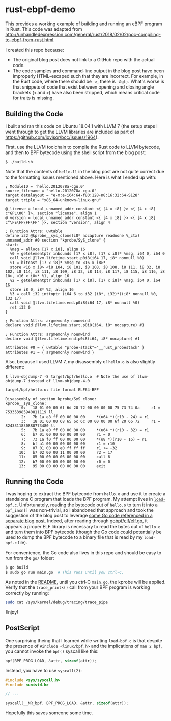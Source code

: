 # rust-ebpf-demo

This provides a working example of building and running an eBPF program in Rust.
This code was adapted from
http://unhandledexpression.com/general/rust/2018/02/02/poc-compiling-to-ebpf-from-rust.html.

I created this repo because:

* The original blog post does not link to a GitHub repo with the actual code.
* The code samples and command-line output in the blog post have been improperly HTML-escaped
  such that they are incorrect. For example, in the Rust code, where there should
  be `->`, there is `-&gt;`. What's worse is that snippets of code that exist
  between opening and closing angle brackets (`<` and `>`) have also been stripped,
  which means critical code for traits is missing.

## Building the Code

I built and ran this code on Ubuntu 18.04.1 with LLVM 7
(the setup steps I went through to get the LLVM libraries are included as part
of https://github.com/iovisor/bcc/issues/1964).

First, use the LLVM toolchain to compile the Rust code to LLVM bytecode,
and then to BPF bytecode using the shell script from the blog post:

```sh
$ ./build.sh
```

Note that the contents of `hello.ll` in the blog post are not quite correct
due to the formatting issues mentioned above. Here is what I ended up with:

```
; ModuleID = 'hello.2012078a-cgu.0'
source_filename = "hello.2012078a-cgu.0"
target datalayout = "e-m:e-i64:64-f80:128-n8:16:32:64-S128"
target triple = "x86_64-unknown-linux-gnu"

@_license = local_unnamed_addr constant <{ [4 x i8] }> <{ [4 x i8] c"GPL\00" }>, section "license", align 1
@_version = local_unnamed_addr constant <{ [4 x i8] }> <{ [4 x i8] c"\FE\FF\FF\FF" }>, section "version", align 4

; Function Attrs: uwtable
define i32 @kprobe__sys_clone(i8* nocapture readnone %_ctx) unnamed_addr #0 section "kprobe/SyS_clone" {
start:
  %msg = alloca [17 x i8], align 16
  %0 = getelementptr inbounds [17 x i8], [17 x i8]* %msg, i64 0, i64 0
  call void @llvm.lifetime.start.p0i8(i64 17, i8* nonnull %0)
  %1 = bitcast [17 x i8]* %msg to <16 x i8>*
  store <16 x i8> <i8 104, i8 101, i8 108, i8 108, i8 111, i8 32, i8 102, i8 114, i8 111, i8 109, i8 32, i8 114, i8 117, i8 115, i8 116, i8 10>, <16 x i8>* %1, align 16
  %2 = getelementptr inbounds [17 x i8], [17 x i8]* %msg, i64 0, i64 16
  store i8 0, i8* %2, align 16
  %3 = call i32 inttoptr (i64 6 to i32 (i8*, i32)*)(i8* nonnull %0, i32 17)
  call void @llvm.lifetime.end.p0i8(i64 17, i8* nonnull %0)
  ret i32 0
}

; Function Attrs: argmemonly nounwind
declare void @llvm.lifetime.start.p0i8(i64, i8* nocapture) #1

; Function Attrs: argmemonly nounwind
declare void @llvm.lifetime.end.p0i8(i64, i8* nocapture) #1

attributes #0 = { uwtable "probe-stack"="__rust_probestack" }
attributes #1 = { argmemonly nounwind }
```

Also, because I used LLVM 7, my disassembly of `hello.o` is also slightly different:

```
$ llvm-objdump-7 -S target/bpf/hello.o  # Note the use of llvm-objdump-7 instead of llvm-objdump-4.0

target/bpf/hello.o:	file format ELF64-BPF

Disassembly of section kprobe/SyS_clone:
kprobe__sys_clone:
       0:	18 01 00 00 6f 6d 20 72 00 00 00 00 75 73 74 0a 	r1 = 753353985940811119 ll
       2:	7b 1a e8 ff 00 00 00 00 	*(u64 *)(r10 - 24) = r1
       3:	18 01 00 00 68 65 6c 6c 00 00 00 00 6f 20 66 72 	r1 = 8243311830880773480 ll
       5:	7b 1a e0 ff 00 00 00 00 	*(u64 *)(r10 - 32) = r1
       6:	b7 01 00 00 00 00 00 00 	r1 = 0
       7:	73 1a f0 ff 00 00 00 00 	*(u8 *)(r10 - 16) = r1
       8:	bf a1 00 00 00 00 00 00 	r1 = r10
       9:	07 01 00 00 e0 ff ff ff 	r1 += -32
      10:	b7 02 00 00 11 00 00 00 	r2 = 17
      11:	85 00 00 00 06 00 00 00 	call 6
      12:	b7 00 00 00 00 00 00 00 	r0 = 0
      13:	95 00 00 00 00 00 00 00 	exit
```

## Running the Code

I was hoping to extract the BPF bytecode from `hello.o` and use it to create
a standalone C program that loads the BPF program. My attempt lives in
[`load-bpf.c`](./c/load-bpf.c). Unfortunately, reading the bytecode out of
`hello.o` to turn it into a `bpf_insn[]` was non-trivial, so I abandoned that
approach and took the suggestion of the blog post to leverage [some Go code
referenced in a separate blog post](https://kinvolk.io/blog/2017/09/an-update-on-gobpf---elf-loading-uprobes-more-program-types/).
Indeed, after reading through [gobpf/elf/elf.go](https://github.com/iovisor/gobpf/blob/master/elf/elf.go), it appears a proper
ELF library is necessary to read the bytes out of `hello.o` and turn them into
BPF bytecode (though the Go code could potentially be used to dump the BPF bytecode
to a binary file that is read by my `load-bpf.c` file).

For convenience, the Go code also lives in this repo and should be easy to run
from the `go/` folder:

```sh
$ go build
$ sudo go run main.go  # This runs until you ctrl-C.
```

As noted in the [README](./go/README.md), until you ctrl-C `main.go`,
the kprobe will be applied. Verify that the `trace_printk()` call from your
BPF program is working correctly by running:

```sh
sudo cat /sys/kernel/debug/tracing/trace_pipe
```

Enjoy!

## PostScript ##

One surprising theing that I learned while writing `load-bpf.c` is that
despite the presence of `#include <linux/bpf.h>` and the implications of
`man 2 bpf`, you cannot invoke the `bpf()` syscall like this:

```c
bpf(BPF_PROG_LOAD, &attr, sizeof(attr));
```

Instead, you have to use `syscall(2)`:

```c
#include <sys/syscall.h>
#include <unistd.h>

// ...

syscall(__NR_bpf, BPF_PROG_LOAD, &attr, sizeof(attr));
```

Hopefully this saves someone some time.
